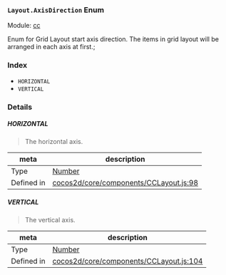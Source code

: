 ### `Layout.AxisDirection` Enum



Module: [cc](../modules/cc.md)


Enum for Grid Layout start axis direction.
The items in grid layout will be arranged in each axis at first.;


### Index
  - `HORIZONTAL`
  - `VERTICAL`

### Details


##### HORIZONTAL

> The horizontal axis.

| meta | description |
|------|-------------|
| Type | <a href="https://developer.mozilla.org/en/JavaScript/Reference/Global_Objects/Number" class="crosslink external" target="_blank">Number</a> |
| Defined in | [cocos2d/core/components/CCLayout.js:98](https://github.com/cocos-creator/engine/blob/d0482bb5bc3819110e43cdd03a3459bd80914b74/cocos2d/core/components/CCLayout.js#L98) |



##### VERTICAL

> The vertical axis.

| meta | description |
|------|-------------|
| Type | <a href="https://developer.mozilla.org/en/JavaScript/Reference/Global_Objects/Number" class="crosslink external" target="_blank">Number</a> |
| Defined in | [cocos2d/core/components/CCLayout.js:104](https://github.com/cocos-creator/engine/blob/d0482bb5bc3819110e43cdd03a3459bd80914b74/cocos2d/core/components/CCLayout.js#L104) |


